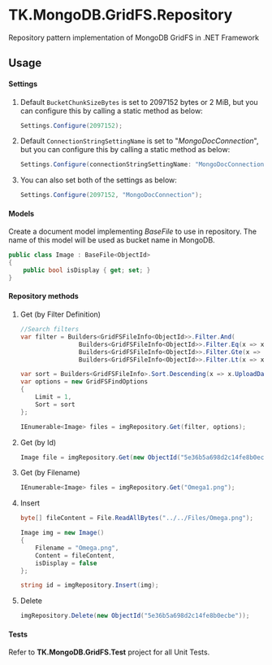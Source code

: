 # TK.MongoDB.GridFS.Repository
Repository pattern implementation of MongoDB GridFS in .NET Framework

## Usage
#### Settings

1. Default `BucketChunkSizeBytes` is set to 2097152 bytes or 2 MiB, but you can configure this by calling a static method as below:

   ```c#
   Settings.Configure(2097152);
   ```

2. Default `ConnectionStringSettingName` is set to "*MongoDocConnection*", but you can configure this by calling a static method as below:

   ```c#
   Settings.Configure(connectionStringSettingName: "MongoDocConnection");
   ```

3. You can also set both of the settings as below:

   ```c#
   Settings.Configure(2097152, "MongoDocConnection");
   ```

#### Models

Create a document model implementing $BaseFile$ to use in repository. The name of this model will be used as bucket name in MongoDB.

```c#
public class Image : BaseFile<ObjectId>
{
    public bool isDisplay { get; set; }
}
```

#### Repository methods

1. Get (by Filter Definition)

   ```c#
   //Search filters
   var filter = Builders<GridFSFileInfo<ObjectId>>.Filter.And(
                   Builders<GridFSFileInfo<ObjectId>>.Filter.Eq(x => x.Filename, "securityvideo"),
                   Builders<GridFSFileInfo<ObjectId>>.Filter.Gte(x => x.UploadDateTime, new DateTime(2015, 1, 1, 0, 0, 0, DateTimeKind.Utc)),
                   Builders<GridFSFileInfo<ObjectId>>.Filter.Lt(x => x.UploadDateTime, new DateTime(2015, 2, 1, 0, 0, 0, DateTimeKind.Utc)));
   
   var sort = Builders<GridFSFileInfo>.Sort.Descending(x => x.UploadDateTime);
   var options = new GridFSFindOptions
   {
       Limit = 1,
       Sort = sort
   };
   
   IEnumerable<Image> files = imgRepository.Get(filter, options);
   ```

2. Get (by Id)

   ```c#
   Image file = imgRepository.Get(new ObjectId("5e36b5a698d2c14fe8b0ecbe"));
   ```
   
3. Get (by Filename)

   ```c#
   IEnumerable<Image> files = imgRepository.Get("Omega1.png");
   ```
   
4. Insert

   ```c#
   byte[] fileContent = File.ReadAllBytes("../../Files/Omega.png");
   
   Image img = new Image()
   {
       Filename = "Omega.png",
       Content = fileContent,
       isDisplay = false
   };
   
   string id = imgRepository.Insert(img);
   ```

5. Delete

   ```c#
   imgRepository.Delete(new ObjectId("5e36b5a698d2c14fe8b0ecbe"));
   ```

#### Tests

Refer to **TK.MongoDB.GridFS.Test** project for all Unit Tests.